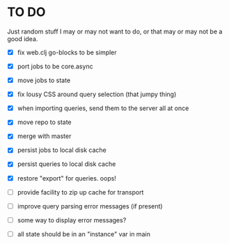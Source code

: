 # TO DO

Just random stuff I may or may not want to do, or that may or may not
be a good idea.

 - [x] fix web.clj go-blocks to be simpler
 - [x] port jobs to be core.async
 - [x] move jobs to state
 - [x] fix lousy CSS around query selection (that jumpy thing)
 - [x] when importing queries, send them to the server all at once
 - [x] move repo to state
 - [x] merge with master
 - [x] persist jobs to local disk cache
 - [x] persist queries to local disk cache
 - [x] restore "export" for queries. oops!

 - [ ] provide facility to zip up cache for transport
 - [ ] improve query parsing error messages (if present)
 - [ ] some way to display error messages?
 - [ ] all state should be in an "instance" var in main
